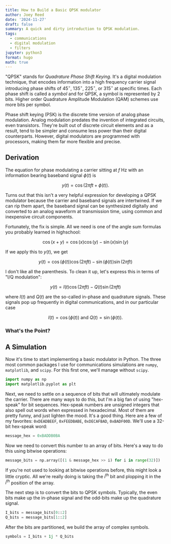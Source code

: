 ```yaml
---
title: How to Build a Basic QPSK modulator
author: Joey Reed
date: '2024-11-27'
draft: false
summary: A quick and dirty introduction to QPSK modulation.
tags:
  - communications
  - digital modulation
  - filters
jupyter: python3
format: hugo
math: true
---
```



"QPSK" stands for *Quadrature Phase Shift Keying*. It's a digital modulation technique, that encodes information into a high frequency carrier signal introducing phase shifts of $45^\circ$, $135^\circ$, $225^\circ$, or $315^\circ$ at specific times. Each phase shift is called a *symbol* and for QPSK, a symbol is represented by 2 bits. Higher order Quadrature Amplitude Modulation (QAM) schemes use more bits per symbol.

Phase shift keying (PSK) is the discrete time version of analog phase modulation. Analog modulation predates the invention of integrated circuits, even transistors. They're built out of discrete circuit elements and as a result, tend to be simpler and consume less power than their digital counterparts. However, digital modulators are programmed with processors, making them far more flexible and precise.

## Derivation

The equation for phase modulating a carrier sitting at $f$ Hz with an information bearing baseband signal $\phi (t)$ is

$$
  y(t) = \cos(2\pi f t + \phi (t)).
$$

Turns out that this isn't a very helpful expression for developing a QPSK modulator because the carrier and baseband signals are intertwined. If we can rip them apart, the baseband signal can be synthesized digitally and converted to an analog waveform at transmission time, using common and inexpensive circuit components.

Fortunately, the fix is simple. All we need is one of the angle sum formulas you probably learned in highschool:

$$
  \cos(x+y) = \cos(x)\cos(y) - \sin(x)\sin(y)
$$

If we apply this to $y(t)$, we get

$$
  y(t) = \cos (\phi (t))  \cos(2\pi f t) - \sin(\phi (t)) \sin(2\pi f t)
$$

I don't like all the parenthesis. To clean it up, let's express this in terms of "I/Q modulation":

$$
  y(t) = I(t)  \cos(2\pi f t) - Q(t) \sin(2\pi f t)
$$

where $I(t)$ and $Q(t)$ are the so-called in-phase and quadrature signals. These signals pop up frequently in digital communications, and in
our particular case

$$
    I(t) = \cos (\phi (t)) \text{ and } Q(t) = \sin(\phi(t)).
$$

### What's the Point?

## A Simulation

Now it's time to start implementing a basic modulator in Python. The three most common packages I use for communications simulations
are `numpy`, `matplotlib`, and `scipy`. For this first one, we'll manage without `scipy`.

``` python
import numpy as np 
import matplotlib.pyplot as plt   
```

Next, we need to settle on a sequence of bits that will ultimately modulate the carrier. There are many ways to do this, but I'm a big fan of using "hex-speak" for bit sequences. Hex-speak numbers are unsigned integers that also spell out words when expressed in hexadecimal. Most of them are pretty funny, and just lighten the mood. It's a good thing. Here are a few of my favorites: `0xDEADBEEF`, `0xFEEDBABE`, `0xDECAFBAD`, `0xBADF00D`. We'll use a 32-bit hex-speak word:

``` python
message_hex = 0xBADDB0BA
```

Now we need to convert this number to an array of bits. Here's a way to do this using bitwise operations:

``` python
message_bits = np.array([(1 & message_hex >> i) for i in range(32)])
```

If you're not used to looking at bitwise operations before, this might look a little cryptic. All we're really doing is taking the $i^\text{th}$ bit and
plopping it in the $i^\text{th}$ position of the array.

The next step is to convert the bits to QPSK symbols. Typically, the even bits make up the in-phase signal and the odd-bits make up the quadrature signal.

``` python
I_bits = message_bits[0::2]
Q_bits = message_bits[1::2]
```

After the bits are partitioned, we build the array of complex symbols.

``` python
symbols = I_bits + 1j * Q_bits
```

